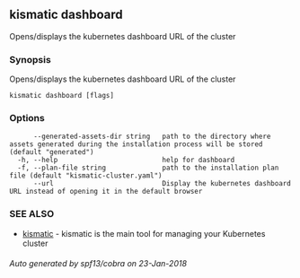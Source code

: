 ## kismatic dashboard

Opens/displays the kubernetes dashboard URL of the cluster

### Synopsis


Opens/displays the kubernetes dashboard URL of the cluster

```
kismatic dashboard [flags]
```

### Options

```
      --generated-assets-dir string   path to the directory where assets generated during the installation process will be stored (default "generated")
  -h, --help                          help for dashboard
  -f, --plan-file string              path to the installation plan file (default "kismatic-cluster.yaml")
      --url                           Display the kubernetes dashboard URL instead of opening it in the default browser
```

### SEE ALSO
* [kismatic](kismatic.md)	 - kismatic is the main tool for managing your Kubernetes cluster

###### Auto generated by spf13/cobra on 23-Jan-2018
